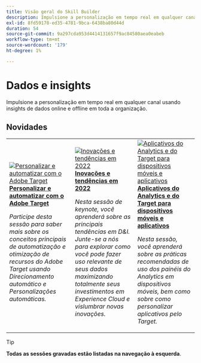 ```yaml
---
title: Visão geral do Skill Builder
description: Impulsione a personalização em tempo real em qualquer canal usando insights de dados online e offline em toda a organização.
exl-id: 8fd59178-ed35-4781-9bca-6438ba80d44d
duration: 54
source-git-commit: 9a297cda953d4414131657f9ac84580aea0eabeb
workflow-type: tm+mt
source-wordcount: '179'
ht-degree: 1%

---
```


# Dados e insights

Impulsione a personalização em tempo real em qualquer canal usando insights de dados online e offline em toda a organização.

## Novidades

<table>
<tr>
  <td>
    <a href="https://experienceleague.adobe.com/docs/events/skill-builder-recordings/data-and-insights/2022/personalize.html?lang=pt-BR">
      <img alt="Personalizar e automatizar com o Adobe Target" src="https://video.tv.adobe.com/v/3457383?format=jpeg&captions=por_br" />
    </a>
     <div>
      <a href="https://experienceleague.adobe.com/docs/events/skill-builder-recordings/data-and-insights/2022/personalize.html?lang=pt-BR">
        <strong>Personalizar e automatizar com o Adobe Target</strong>
      </a>
    </div>
    <p>
    <em>Participe desta sessão para saber mais sobre os conceitos principais de automatização e otimização de recursos do Adobe Target usando Direcionamento automático e Personalizações automáticas.</em>
    <p>
  </td>
  <td>
    <a href="https://experienceleague.adobe.com/docs/events/skill-builder-recordings/data-and-insights/2022/innovations.html?lang=pt-BR">
      <img alt="Inovações e tendências em 2022" src="https://video.tv.adobe.com/v/343818?format=jpeg" />
    </a>
     <div>
      <a href="https://experienceleague.adobe.com/docs/events/skill-builder-recordings/data-and-insights/2022/innovations.html?lang=pt-BR">
        <strong>Inovações e tendências em 2022</strong>
      </a>
    </div>
    <p>
    <em>Nesta sessão de keynote, você aprenderá sobre as principais tendências em D&amp;I. Junte-se a nós para explorar como você pode fazer uso relevante de seus dados maximizando totalmente seus investimentos em Experience Cloud e vislumbrar novas inovações.</em>
    <p>
  </td>  
  <td>
    <a href="https://experienceleague.adobe.com/docs/events/skill-builder-recordings/data-and-insights/2022/mobile-and-apps.html?lang=pt-BR">
      <img alt="Aplicativos do Analytics e do Target para dispositivos móveis e aplicativos" src="https://video.tv.adobe.com/v/343819?format=jpeg" />
    </a>
     <div>
      <a href="https://experienceleague.adobe.com/docs/events/skill-builder-recordings/data-and-insights/2022/mobile-and-apps.html?lang=pt-BR">
        <strong>Aplicativos do Analytics e do Target para dispositivos móveis e aplicativos</strong>
      </a>
    </div>
    <p>
    <em>Nesta sessão, você aprenderá sobre as práticas recomendadas de uso dos painéis do Analytics em dispositivos móveis, bem como sobre como personalizar aplicativos pelo Target.</em>
    <p>
  </td>
</tr>
</table>

>[!TIP]
>
>**Todas as sessões gravadas estão listadas na navegação à esquerda**.
